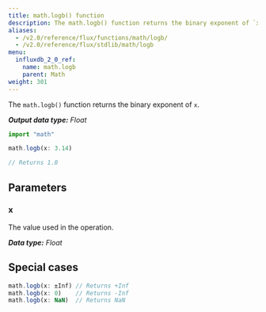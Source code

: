 ```yaml
---
title: math.logb() function
description: The math.logb() function returns the binary exponent of `x`.
aliases:
  - /v2.0/reference/flux/functions/math/logb/
  - /v2.0/reference/flux/stdlib/math/logb
menu:
  influxdb_2_0_ref:
    name: math.logb
    parent: Math
weight: 301
---
```


The `math.logb()` function returns the binary exponent of `x`.

_**Output data type:** Float_

```js
import "math"

math.logb(x: 3.14)

// Returns 1.0
```

## Parameters

### x
The value used in the operation.

_**Data type:** Float_

## Special cases
```js
math.logb(x: ±Inf) // Returns +Inf
math.logb(x: 0)    // Returns -Inf
math.logb(x: NaN)  // Returns NaN
```

